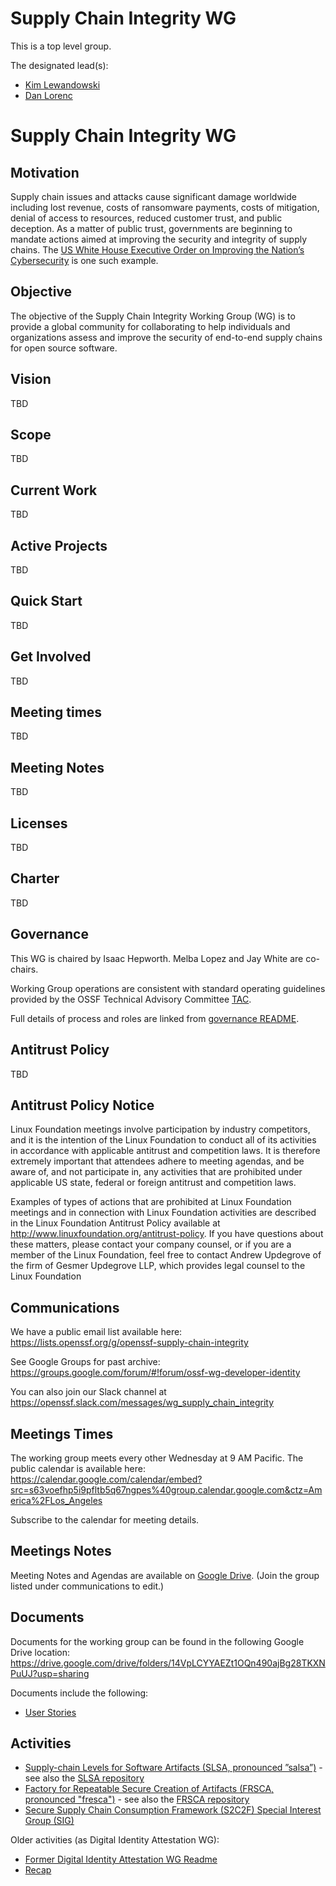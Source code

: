 # Supply Chain Integrity WG

This is a top level group.


 The designated lead(s):
- [Kim Lewandowski](https://github.com/kimsterv)
- [Dan Lorenc](https://github.com/dlorenc)

# Supply Chain Integrity WG

## Motivation

Supply chain issues and attacks cause significant damage worldwide including lost revenue, costs of ransomware payments, costs of mitigation, denial of access to resources, reduced customer trust, and public deception. As a matter of public trust, governments are beginning to mandate actions aimed at improving the security and integrity of supply chains. The [US White House Executive Order on Improving the Nation’s Cybersecurity](https://www.whitehouse.gov/briefing-room/presidential-actions/2021/05/12/executive-order-on-improving-the-nations-cybersecurity/) is one such example.

## Objective

The objective of the Supply Chain Integrity Working Group (WG) is to provide a global community for collaborating to help individuals and organizations assess and improve the security of end-to-end supply chains for open source software.

## Vision

TBD

## Scope

TBD

## Current Work

TBD

## Active Projects

TBD

## Quick Start

TBD

## Get Involved

TBD

## Meeting times

TBD

## Meeting Notes

TBD

## Licenses

TBD

## Charter

TBD

## Governance

This WG is chaired by Isaac Hepworth. Melba Lopez and Jay White are co-chairs.

Working Group operations are consistent with standard operating guidelines provided by the OSSF Technical Advisory Committee
[TAC](https://github.com/ossf/tac).

Full details of process and roles are linked from [governance README](/governance).

## Antitrust Policy

TBD

## Antitrust Policy Notice

Linux Foundation meetings involve participation by industry competitors, and it is the intention of the Linux Foundation to conduct all of its activities in accordance with applicable antitrust and competition laws. It is therefore extremely important that attendees adhere to meeting agendas, and be aware of, and not participate in, any activities that are prohibited under applicable US state, federal or foreign antitrust and competition laws.

Examples of types of actions that are prohibited at Linux Foundation meetings and in connection with Linux Foundation activities are described in the Linux Foundation Antitrust Policy available at <http://www.linuxfoundation.org/antitrust-policy>. If you have questions about these matters, please contact your company counsel, or if you are a member of the Linux Foundation, feel free to contact Andrew Updegrove of the firm of Gesmer Updegrove LLP, which provides legal counsel to the Linux Foundation

## Communications

We have a public email list available here: https://lists.openssf.org/g/openssf-supply-chain-integrity

See Google Groups for past archive: https://groups.google.com/forum/#!forum/ossf-wg-developer-identity

You can also join our Slack channel at https://openssf.slack.com/messages/wg_supply_chain_integrity

## Meetings Times

The working group meets every other Wednesday at 9 AM Pacific. The public calendar is available here: https://calendar.google.com/calendar/embed?src=s63voefhp5i9pfltb5q67ngpes%40group.calendar.google.com&ctz=America%2FLos_Angeles

Subscribe to the calendar for meeting details.

## Meetings Notes

Meeting Notes and Agendas are available on [Google Drive](https://docs.google.com/document/d/1xPs2sSbH3I9Ich7OyLOzl85oJshnK8Q6WoAgREE5-zA/edit). (Join the group listed under communications to edit.)

## Documents
Documents for the working group can be found in the following Google Drive location: 
https://drive.google.com/drive/folders/14VpLCYYAEZt1OQn490ajBg28TKXNPuUJ?usp=sharing

Documents include the following:
* [User Stories](https://docs.google.com/document/d/1_TQizML8sXAm3OdoNA_plihZ14OHng_XRvJXKv_o_bs/edit?usp=sharing)

## Activities

* [Supply-chain Levels for Software Artifacts (SLSA, pronounced ”salsa”)](https://slsa.dev/) - see also the [SLSA repository](https://github.com/slsa-framework/slsa)
* [Factory for Repeatable Secure Creation of Artifacts (FRSCA, pronounced "fresca")](https://buildsec.github.io/frsca) - see also the [FRSCA repository](https://github.com/buildsec/frsca)
* [Secure Supply Chain Consumption Framework (S2C2F) Special Interest Group (SIG)](https://github.com/ossf/s2c2f)

Older activities (as Digital Identity Attestation WG):
  * [Former Digital Identity Attestation WG Readme](https://github.com/ossf/wg-supply-chain-integrity/blob/0804679461f7ed288d50d70da7ae9c7152b1e51d/README.md)
  * [Recap](https://openssf.org/blog/2021/01/27/digital-identity-attestation-roundup/)